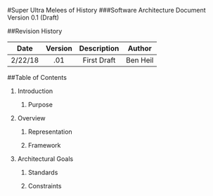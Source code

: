 #Super Ultra Melees of History
###Software Architecture Document
Version 0.1 (Draft)

##Revision History

| Date    | Version   | Description   | Author   |
|:-------:|:---------:|:-------------:|:--------:|
| 2/22/18 | .01       | First Draft   | Ben Heil | 

##Table of Contents

1. Introduction
    
    1. Purpose
    
2. Overview

    1. Representation
    
    2. Framework

3. Architectural Goals

    1. Standards
       
    2. Constraints
    
    


